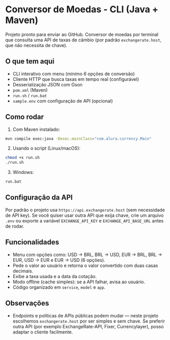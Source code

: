 # Conversor de Moedas - CLI (Java + Maven)

Projeto pronto para enviar ao GitHub. Conversor de moedas por terminal que consulta uma API de taxas de câmbio (por padrão `exchangerate.host`, que não necessita de chave).

## O que tem aqui
- CLI interativo com menu (mínimo 6 opções de conversão)
- Cliente HTTP que busca taxas em tempo real (configurável)
- Desserialização JSON com Gson
- `pom.xml` (Maven)
- `run.sh` / `run.bat`
- `sample.env` com configuração de API (opcional)

## Como rodar
1. Com Maven instalado:
```bash
mvn compile exec:java -Dexec.mainClass="com.alura.currency.Main"
```

2. Usando o script (Linux/macOS):
```bash
chmod +x run.sh
./run.sh
```

3. Windows:
```cmd
run.bat
```

## Configuração da API
Por padrão o projeto usa `https://api.exchangerate.host` (sem necessidade de API key).
Se você quiser usar outra API que exija chave, crie um arquivo `.env` ou exporte a variável `EXCHANGE_API_KEY` e `EXCHANGE_API_BASE_URL` antes de rodar.

## Funcionalidades
- Menu com opções como: USD -> BRL, BRL -> USD, EUR -> BRL, BRL -> EUR, USD -> EUR e EUR -> USD (6 opções).
- Pede o valor ao usuário e retorna o valor convertido com duas casas decimais.
- Exibe a taxa usada e a data da cotação.
- Modo offline (cache simples): se a API falhar, avisa ao usuário.
- Código organizado em `service`, `model` e `app`.

## Observações
- Endpoints e políticas de APIs públicas podem mudar — neste projeto escolhemos `exchangerate.host` por ser simples e sem chave. Se preferir outra API (por exemplo ExchangeRate-API, Fixer, Currencylayer), posso adaptar o cliente facilmente.
